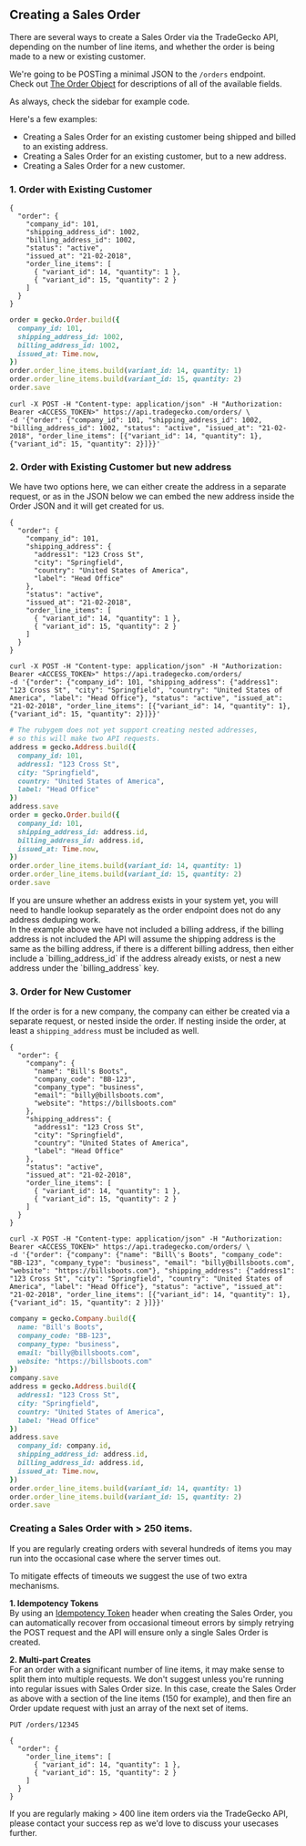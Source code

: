 ## Creating a Sales Order

There are several ways to create a Sales Order via the TradeGecko API, 
depending on the number of line items, and whether the order is being made to a 
new or existing customer.

We're going to be POSTing a minimal JSON to the `/orders` endpoint.  
Check out [The Order Object](#the-order-object) for descriptions of all 
of the available fields.

As always, check the sidebar for example code.

Here's a few examples:

- Creating a Sales Order for an existing customer being shipped and billed to an existing address.
- Creating a Sales Order for an existing customer, but to a new address.
- Creating a Sales Order for a new customer.

### 1. Order with Existing Customer

```json--inline
{
  "order": {
    "company_id": 101,
    "shipping_address_id": 1002,
    "billing_address_id": 1002,
    "status": "active",
    "issued_at": "21-02-2018",
    "order_line_items": [
      { "variant_id": 14, "quantity": 1 },
      { "variant_id": 15, "quantity": 2 }
    ]
  }
}
```

```ruby
order = gecko.Order.build({
  company_id: 101,
  shipping_address_id: 1002,
  billing_address_id: 1002,
  issued_at: Time.now,
})
order.order_line_items.build(variant_id: 14, quantity: 1)
order.order_line_items.build(variant_id: 15, quantity: 2)
order.save
```

```shell
curl -X POST -H "Content-type: application/json" -H "Authorization: Bearer <ACCESS_TOKEN>" https://api.tradegecko.com/orders/ \
-d '{"order": {"company_id": 101, "shipping_address_id": 1002, "billing_address_id": 1002, "status": "active", "issued_at": "21-02-2018", "order_line_items": [{"variant_id": 14, "quantity": 1}, {"variant_id": 15, "quantity": 2}]}}'
```

### 2. Order with Existing Customer but new address
We have two options here, we can either create the address in a separate request,
or as in the JSON below we can embed the new address inside the Order JSON and
it will get created for us.

```json--inline
{
  "order": {
    "company_id": 101,
    "shipping_address": {
      "address1": "123 Cross St",
      "city": "Springfield",
      "country": "United States of America",
      "label": "Head Office"
    },
    "status": "active",
    "issued_at": "21-02-2018",
    "order_line_items": [
      { "variant_id": 14, "quantity": 1 },
      { "variant_id": 15, "quantity": 2 }
    ]
  }
}
```

```shell
curl -X POST -H "Content-type: application/json" -H "Authorization: Bearer <ACCESS_TOKEN>" https://api.tradegecko.com/orders/
-d '{"order": {"company_id": 101, "shipping_address": {"address1": "123 Cross St", "city": "Springfield", "country": "United States of America", "label": "Head Office"}, "status": "active", "issued_at": "21-02-2018", "order_line_items": [{"variant_id": 14, "quantity": 1}, {"variant_id": 15, "quantity": 2}]}}'
```

```ruby
# The rubygem does not yet support creating nested addresses,
# so this will make two API requests.
address = gecko.Address.build({
  company_id: 101,
  address1: "123 Cross St",
  city: "Springfield",
  country: "United States of America",
  label: "Head Office"
})
address.save
order = gecko.Order.build({
  company_id: 101,
  shipping_address_id: address.id,
  billing_address_id: address.id,
  issued_at: Time.now,
})
order.order_line_items.build(variant_id: 14, quantity: 1)
order.order_line_items.build(variant_id: 15, quantity: 2)
order.save
```

<aside class="notice">
  If you are unsure whether an address exists in your system yet, you will need to
  handle lookup separately as the order endpoint does not do any address deduping work.
</aside>

<aside class="notice">
  In the example above we have not included a billing address,
  if the billing address is not included the API will assume the shipping address
  is the same as the billing address, if there is a different billing address,
  then either include a `billing_address_id` if the address already exists,
  or nest a new address under the `billing_address` key.
</aside>

### 3. Order for New Customer

If the order is for a new company, the company can either be created via a separate
request, or nested inside the order.
If nesting inside the order, at least a `shipping_address` must be included as well.

```json--inline
{
  "order": {
    "company": {
      "name": "Bill's Boots",
      "company_code": "BB-123",
      "company_type": "business",
      "email": "billy@billsboots.com",
      "website": "https://billsboots.com"
    },
    "shipping_address": {
      "address1": "123 Cross St",
      "city": "Springfield",
      "country": "United States of America",
      "label": "Head Office"
    },
    "status": "active",
    "issued_at": "21-02-2018",
    "order_line_items": [
      { "variant_id": 14, "quantity": 1 },
      { "variant_id": 15, "quantity": 2 }
    ]
  }
}
```

```shell
curl -X POST -H "Content-type: application/json" -H "Authorization: Bearer <ACCESS_TOKEN>" https://api.tradegecko.com/orders/ \
-d '{"order": {"company": {"name": "Bill\'s Boots", "company_code": "BB-123", "company_type": "business", "email": "billy@billsboots.com", "website": "https://billsboots.com"}, "shipping_address": {"address1": "123 Cross St", "city": "Springfield", "country": "United States of America", "label": "Head Office"}, "status": "active", "issued_at": "21-02-2018", "order_line_items": [{"variant_id": 14, "quantity": 1}, {"variant_id": 15, "quantity": 2 }]}}'
```

```ruby
company = gecko.Company.build({
  name: "Bill's Boots",
  company_code: "BB-123",
  company_type: "business",
  email: "billy@billsboots.com",
  website: "https://billsboots.com"
})
company.save
address = gecko.Address.build({
  address1: "123 Cross St",
  city: "Springfield",
  country: "United States of America",
  label: "Head Office"
})
address.save
  company_id: company.id,
  shipping_address_id: address.id,
  billing_address_id: address.id,
  issued_at: Time.now,
})
order.order_line_items.build(variant_id: 14, quantity: 1)
order.order_line_items.build(variant_id: 15, quantity: 2)
order.save
```

### Creating a Sales Order with > 250 items.

If you are regularly creating orders with several hundreds of items you may run into
the occasional case where the server times out.

To mitigate effects of timeouts we suggest the use of two extra mechanisms.

**1. Idempotency Tokens**  
By using an [Idempotency Token](#idempotency-tokens) header when creating the
Sales Order, you can automatically recover from occasional timeout errors by simply
retrying the POST request and the API will ensure only a single Sales Order is created.

**2. Multi-part Creates**  
For an order with a significant number of line items, it may make sense to split
them into multiple requests.
We don't suggest unless you're running into regular issues with Sales Order size.
In this case, create the Sales Order as above with a section of the line items
(150 for example), and then fire an Order update request with just an array of
the next set of items.

`PUT /orders/12345`

```json--inline
{
  "order": {
    "order_line_items": [
      { "variant_id": 14, "quantity": 1 },
      { "variant_id": 15, "quantity": 2 }
    ]
  }
}
```

<aside class="notice">
If you are regularly making > 400 line item orders via the TradeGecko API, please
contact your success rep as we'd love to discuss your usecases further.
</aside>
